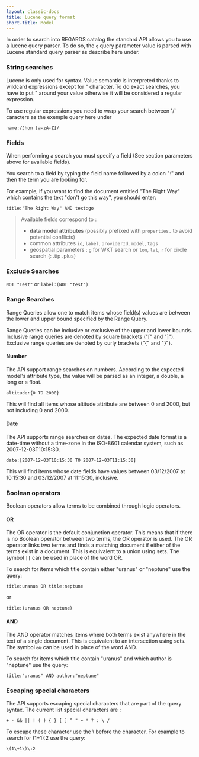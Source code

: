 ```yaml
---
layout: classic-docs
title: Lucene query format
short-title: Model
---
```


In order to search into REGARDS catalog the standard API allows you to use a lucene query parser.
To do so, the `q` query parameter value is parsed with Lucene standard query parser as describe here under.

### String searches

Lucene is only used for syntax. Value semantic is interpreted thanks to wildcard expressions except for " character. To do exact searches, you have to put " around your value otherwise it will be considered a regular expression.

To use regular expressions you need to wrap your search between '/' caracters as the exemple query here under

`name:/Jhon [a-zA-Z]/`

### Fields

When performing a search you must specify a field (See section parameters above for available fields).

You search to a field by typing the field name followed by a colon ":" and then the term you are looking for.

For example, if you want to find the document entitled "The Right Way" which contains the text "don't go this way", you should enter:

`title:"The Right Way" AND text:go`

> Available fields correspond to :
> * **data model attributes** (possibly prefixed with `properties.` to avoid potential conflicts)
> * common attributes `id`, `label`, `providerId`, `model`, `tags`
> * geospatial parameters : `g` for WKT search or `lon`, `lat`, `r` for circle search
{: .tip .plus}

### Exclude Searches

`NOT "Test"` or `label:(NOT "test")`

### Range Searches

Range Queries allow one to match items whose field(s) values are between the lower and upper bound specified by the Range Query.

Range Queries can be inclusive or exclusive of the upper and lower bounds. Inclusive range queries are denoted by square brackets ("[" and "]"). Exclusive range queries are denoted by curly brackets ("{" and "}").

#### Number

The API support range searches on numbers. According to the expected model's attribute type, the value will be parsed as an integer, a double, a long or a float.

`altitude:{0 TO 2000}`

This will find all items whose altitude attribute are between 0 and 2000, but not including 0 and 2000.

#### Date

The API supports range searches on dates. The expected date format is a date-time without a time-zone in the ISO-8601 calendar system, such as 2007-12-03T10:15:30.

`date:[2007-12-03T10:15:30 TO 2007-12-03T11:15:30]`

This will find items whose date fields have values between 03/12/2007 at 10:15:30 and 03/12/2007 at 11:15:30, inclusive.

### Boolean operators

Boolean operators allow terms to be combined through logic operators.

#### OR

The OR operator is the default conjunction operator. This means that if there is no Boolean operator between two terms, the OR operator is used. The OR operator links two terms and finds a matching document if either of the terms exist in a document. This is equivalent to a union using sets. The symbol `||` can be used in place of the word OR.

To search for items which title contain either "uranus" or "neptune" use the query:

`title:uranus OR title:neptune`

or

`title:(uranus OR neptune)`

#### AND

The AND operator matches items where both terms exist anywhere in the text of a single document. This is equivalent to an intersection using sets. The symbol `&&` can be used in place of the word AND.

To search for items which title contain "uranus" and which author is "neptune" use the query:

`title:"uranus" AND author:"neptune"`

### Escaping special characters

The API supports escaping special characters that are part of the query syntax. The current list special characters are :

`+ - && || ! ( ) { } [ ] ^ " ~ * ? : \ /`

To escape these character use the \ before the character. For example to search for (1+1):2 use the query:

`\(1\+1\)\:2`
